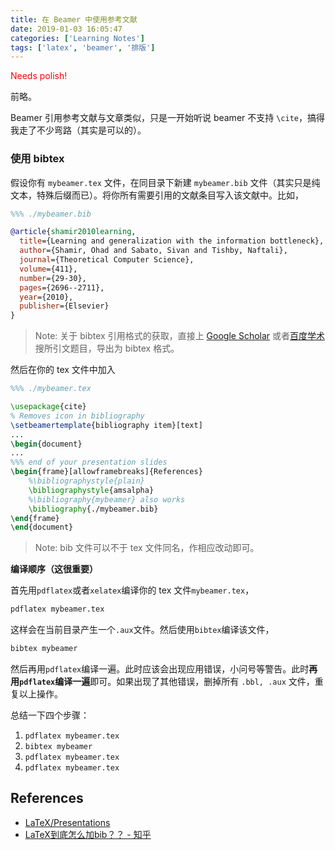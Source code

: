 ```yaml
---
title: 在 Beamer 中使用参考文献
date: 2019-01-03 16:05:47
categories: ['Learning Notes']
tags: ['latex', 'beamer', '排版']
---
```


<font color="red">Needs polish!</font>

前略。

Beamer 引用参考文献与文章类似，只是一开始听说 beamer 不支持 `\cite`，搞得我走了不少弯路（其实是可以的）。

<!-- more -->

### 使用 bibtex

假设你有 `mybeamer.tex` 文件，在同目录下新建 `mybeamer.bib` 文件（其实只是纯文本，特殊后缀而已）。将你所有需要引用的文献条目写入该文献中。比如，
```bib
%%% ./mybeamer.bib

@article{shamir2010learning,
  title={Learning and generalization with the information bottleneck},
  author={Shamir, Ohad and Sabato, Sivan and Tishby, Naftali},
  journal={Theoretical Computer Science},
  volume={411},
  number={29-30},
  pages={2696--2711},
  year={2010},
  publisher={Elsevier}
}
```
> Note: 关于 bibtex 引用格式的获取，直接上 [Google Scholar](https://scholar.google.com/) 或者[百度学术](https://xueshu.baidu.com/) 搜所引文题目，导出为 bibtex 格式。

然后在你的 tex 文件中加入
```tex
%%% ./mybeamer.tex

\usepackage{cite}
% Removes icon in bibliography
\setbeamertemplate{bibliography item}[text]
...
\begin{document}
...
%%% end of your presentation slides
\begin{frame}[allowframebreaks]{References}
	%\bibliographystyle{plain}
	\bibliographystyle{amsalpha}
	%\bibliography{mybeamer} also works
	\bibliography{./mybeamer.bib}
\end{frame}
\end{document}
```
> Note: bib 文件可以不于 tex 文件同名，作相应改动即可。

**编译顺序（这很重要）**

首先用`pdflatex`或者`xelatex`编译你的 tex 文件`mybeamer.tex`，
```sh
pdflatex mybeamer.tex
```
这样会在当前目录产生一个`.aux`文件。然后使用`bibtex`编译该文件，
```sh
bibtex mybeamer
```
然后再用`pdflatex`编译一遍。此时应该会出现应用错误，小问号等警告。此时**再用`pdflatex`编译一遍**即可。如果出现了其他错误，删掉所有 `.bbl, .aux` 文件，重复以上操作。

总结一下四个步骤：
1. `pdflatex mybeamer.tex`
2. `bibtex mybeamer`
3. `pdflatex mybeamer.tex`
4. `pdflatex mybeamer.tex`

## References

- [LaTeX/Presentations](https://en.wikibooks.org/wiki/LaTeX/Presentations)
- [LaTeX到底怎么加bib？？ - 知乎](https://www.zhihu.com/question/30344123/answer/53377390)
